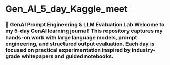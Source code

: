 # Gen_AI_5_day_Kaggle_meet
### 🔬 GenAI Prompt Engineering &amp; LLM Evaluation Lab  Welcome to my 5-day GenAI learning journal! This repository captures my hands-on work with large language models, prompt engineering, and structured output evaluation. Each day is focused on practical experimentation inspired by industry-grade whitepapers and guided notebooks.
